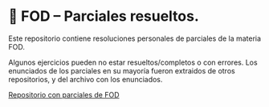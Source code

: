 # 📘 FOD – Parciales resueltos.

Este repositorio contiene resoluciones personales de parciales de la materia FOD.

Algunos ejercicios pueden no estar resueltos/completos o con errores. Los enunciados de los parciales en su mayoría fueron extraidos de otros repositorios,
y del archivo con los enunciados.

[Repositorio con parciales de FOD](https://github.com/MatiasGuaymas/FOD/tree/main/Parciales)


